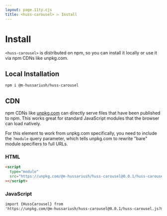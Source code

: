 ```yaml
---
layout: page.11ty.cjs
title: <huss-carousel> ⌲ Install
---
```


# Install

`<huss-carousel>` is distributed on npm, so you can install it locally or use it via npm CDNs like unpkg.com.

## Local Installation

```bash
npm i @m-hussariush/huss-carousel
```

## CDN

npm CDNs like [unpkg.com]() can directly serve files that have been published to npm. This works great for standard JavaScript modules that the browser can load natively.

For this element to work from unpkg.com specifically, you need to include the `?module` query parameter, which tells unpkg.com to rewrite "bare" module specifiers to full URLs.

### HTML

```html
<script
  type="module"
  src="https://unpkg.com/@m-hussariush/huss-carousel@0.0.1/huss-carousel.js?module"
></script>
```

### JavaScript

```html
import {HussCarousel} from
'https://unpkg.com/@m-hussariush/huss-carousel@0.0.1/huss-carousel.js?module';
```

